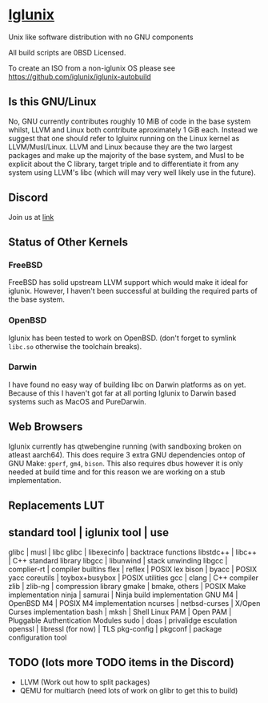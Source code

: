 # [Iglunix](https://iglunix.xyz/)
Unix like software distribution with no GNU components

All build scripts are 0BSD Licensed.

To create an ISO from a non-iglunix OS please see https://github.com/iglunix/iglunix-autobuild

## Is this GNU/Linux
No, GNU currently contributes roughly 10 MiB of code in the base system whilst,
LLVM and Linux both contribute aproximately 1 GiB each. Instead we suggest that
one should refer to Igluinx running on the Linux kernel as LLVM/Musl/Linux.
LLVM and Linux because they are the two largest packages and make up the
majority of the base system, and Musl to be explicit about the C library,
target triple and to differentiate it from any system using LLVM's libc
(which will may very well likely use in the future).

## Discord
Join us at [link](https://discord.gg/NKB9qD2bMx)

## Status of Other Kernels

### FreeBSD
FreeBSD has solid upstream LLVM support which would make it ideal for iglunix.
However, I haven't been successful at building the required parts of the base
system.

### OpenBSD
Iglunix has been tested to work on OpenBSD. (don't forget to symlink `libc.so`
otherwise the toolchain breaks).

### Darwin
I have found no easy way of building libc on Darwin platforms as on yet.
Because of this I haven't got far at all porting Iglunix to Darwin
based systems such as MacOS and PureDarwin.

## Web Browsers
Iglunix currently has qtwebengine running (with sandboxing broken on atleast
aarch64). This does require 3 extra GNU dependencies ontop of GNU Make:
`gperf`, `gm4`, `bison`. This also requires dbus however it is only needed
at build time and for this reason we are working on a stub implementation.

## Replacements LUT

standard tool | iglunix tool     | use
-----------------------------------
glibc         | musl               | libc
glibc         | libexecinfo        | backtrace functions
libstdc++     | libc++             | C++ standard library
libgcc        | libunwind          | stack unwinding
libgcc        | complier-rt        | compiler builtins
flex          | reflex             | POSIX lex
bison         | byacc              | POSIX yacc
coreutils     | toybox+busybox     | POSIX utilities
gcc           | clang              | C++ compiler
zlib          | zlib-ng            | compression library
gmake         | bmake, others      | POSIX Make implementation
ninja         | samurai            | Ninja build implementation
GNU M4        | OpenBSD M4         | POSIX M4 implementation
ncurses       | netbsd-curses      | X/Open Curses implementation
bash          | mksh               | Shell
Linux PAM     | Open PAM           | Pluggable Authentication Modules
sudo          | doas               | privalidge esculation
openssl       | libressl (for now) | TLS
pkg-config    | pkgconf            | package configuration tool



## TODO (lots more TODO items in the Discord)
 - LLVM (Work out how to split packages)
 - QEMU for multiarch (need lots of work on glibr to get this to build)
